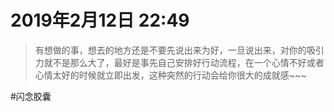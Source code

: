 <!--

 * @Author: 柯军
 * @Date: 2019-08-14 12:59:25
 * @Description: 
 -->
# 2019年2月12日 22:49
> 有想做的事，想去的地方还是不要先说出来为好，一旦说出来，对你的吸引力就不是那么大了，最好是事先自己安排好行动流程，在一个心情不好或者心情太好的时候就立即出发，这种突然的行动会给你很大的成就感~~~

#闪念胶囊
